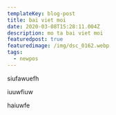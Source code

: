 ```yaml
---
templateKey: blog-post
title: bai viet moi
date: 2020-03-08T15:28:11.004Z
description: mo ta bai viet moi
featuredpost: true
featuredimage: /img/dsc_0162.webp
tags:
  - newpos
---
```

siufawuefh 

iuuwfiuw

haiuwfe